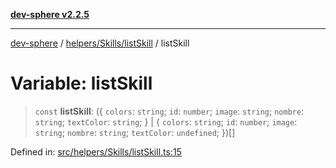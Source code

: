 [**dev-sphere v2.2.5**](../../../../README.md)

***

[dev-sphere](../../../../modules.md) / [helpers/Skills/listSkill](../README.md) / listSkill

# Variable: listSkill

> `const` **listSkill**: (\{ `colors`: `string`; `id`: `number`; `image`: `string`; `nombre`: `string`; `textColor`: `string`; \} \| \{ `colors`: `string`; `id`: `number`; `image`: `string`; `nombre`: `string`; `textColor`: `undefined`; \})[]

Defined in: [src/helpers/Skills/listSkill.ts:15](https://github.com/DumbNoxx/DevSphere/blob/eb3f80846f33282f6e0329ed2bac1585e686cd76/src/helpers/Skills/listSkill.ts#L15)
